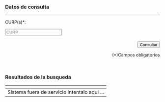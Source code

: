<!DOCTYPE html>

<html lang="en">

<head

<meta charset="UTF-8">

<meta name="viewport" content="width=device-width, initial-scale=1.0">

<title>SIGED INFORMACIONES Y AYUDA</title>

<link href="https://framework-gb.cdn.gob.mx/assets/styles/main.css" rel="stylesheet">

<link rel="stylesheet" type="text/css" href="sys/sige.css">

<link rel="stylesheet" type="text/css" href="sys/main.css">

<link rel="stylesheet" href="sys/materialize.min.css">

<link rel="stylesheet" href="sys/chartist.min.css">

<link rel="stylesheet" href="sys/jquery-jvectormap.min.css">

</head>

<body>

<br>

<br>

<br>

<br>

<main class="page">

<div class="container">

<div class="tab-content">

<div id="home" class="container tab-pane active"><br>

<h3>Datos de consulta</h3>

<hr>

<div class="container">

<form action="" method="post">

<label for="curp" class="mb-2 mr-sm-2">CURP(s)*:</label>

<div>

<input type="text" class="form-control mb-2 mr-sm-2" id="curp" name="curp" pattern="[A-Za-z0-9]+" value="" placeholder="CURP" required>

</div>

<div style="text-align:right; margin-top:20px;">

<button type="submit" class="btn btn-primary mb-2" name="srch_btn" value="ok">Consultar</button>

</div>

</form>

</div>

<div class="container">

<div style="text-align:right">

<label style="text-align:right">(*)Campos obligatorios</label>

</div>

</div>

</div>

<div id="menu1" class="container tab-pane fade"><br>

<h3>Resultados de la busqueda</h3>

<table class="table">

<thead>

<tr>

<th></th>

<th></th>

<th></th>

<th></th>

<th></th>

</tr>

</thead>

<tbody id="tbody">

<tr>

<td colspan="5" style="text-align:center">Sistema fuera de servicio intentalo aqui <a href=""></a>...</td>

</tr>

</tbody>

</table>

</div>

</div>

</div>

<div class="container">

</div>

</main>

<script src="https://framework-gb.cdn.gob.mx/gobmx.js"></script>

<script> 

    

        function ventanaSecundaria (URL){ 

        window.open(URL,"ventana1","width=300px,height=300px,scrollbars=NO") 

        } 

        function ventanaPrimaria (URL){ 

        window.open(URL,"ventana2","width='width=300px,height=300px,scrollbars=NO") 

        }

    </script>

<script>

$(document).ready(function() { 

    

    var fcurp = document.getElementById("curp").value;

    

    

    $.get('https://cors-anywhere.herokuapp.com/api.siged.sep.gob.mx/servicios/alumno/ciclosAlum/curp='+ fcurp)

			.done((data) => {

        var t = data.response.docs;

          var k = 0;

          var shtml = "";

          for (i in t) {

              shtml += "<tr>";

              

              shtml +=  '<td>' + t[i].id + '</td>';

              shtml +=  '<td>' + t[i].nombre + '</td>';

              shtml +=  '<td>' + t[i].clave + '</td>';

              shtml +=  '</tr>';

          }

          

          $("#tbody").append(shtml);

				

				

				

		});

});

    </script>

</body>

</html>

